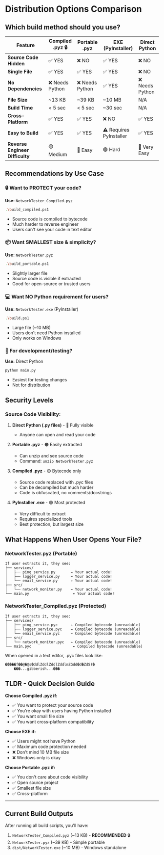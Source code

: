 # Distribution Options Comparison

## Which build method should you use?

| Feature | Compiled .pyz 🔒 | Portable .pyz | EXE (PyInstaller) | Direct Python |
|---------|-----------------|---------------|-------------------|---------------|
| **Source Code Hidden** | ✅ YES | ❌ NO | ✅ YES | ❌ NO |
| **Single File** | ✅ YES | ✅ YES | ✅ YES | ❌ NO |
| **No Dependencies** | ❌ Needs Python | ❌ Needs Python | ✅ YES | ❌ Needs Python |
| **File Size** | ~13 KB | ~39 KB | ~10 MB | N/A |
| **Build Time** | < 5 sec | < 5 sec | ~30 sec | N/A |
| **Cross-Platform** | ✅ YES | ✅ YES | ❌ NO | ✅ YES |
| **Easy to Build** | ✅ YES | ✅ YES | ⚠️ Requires PyInstaller | ✅ YES |
| **Reverse Engineer Difficulty** | 🟡 Medium | 🔴 Easy | 🟢 Hard | 🔴 Very Easy |

## Recommendations by Use Case

### 🔒 Want to PROTECT your code?
**Use:** `NetworkTester_Compiled.pyz`
```bash
.\build_compiled.ps1
```
- Source code is compiled to bytecode
- Much harder to reverse engineer
- Users can't see your code in text editor

### 📦 Want SMALLEST size & simplicity?
**Use:** `NetworkTester.pyz`
```bash
.\build_portable.ps1
```
- Slightly larger file
- Source code is visible if extracted
- Good for open-source or trusted users

### 💻 Want NO Python requirement for users?
**Use:** `NetworkTester.exe` (PyInstaller)
```bash
.\build.ps1
```
- Large file (~10 MB)
- Users don't need Python installed
- Only works on Windows

### 🚀 For development/testing?
**Use:** Direct Python
```bash
python main.py
```
- Easiest for testing changes
- Not for distribution

## Security Levels

### Source Code Visibility:

1. **Direct Python (.py files)** - 🔴 Fully visible
   - Anyone can open and read your code
   
2. **Portable .pyz** - 🟠 Easily extracted
   - Can unzip and see source code
   - Command: `unzip NetworkTester.pyz`
   
3. **Compiled .pyz** - 🟡 Bytecode only
   - Source code replaced with .pyc files
   - Can be decompiled but much harder
   - Code is obfuscated, no comments/docstrings
   
4. **PyInstaller .exe** - 🟢 Most protected
   - Very difficult to extract
   - Requires specialized tools
   - Best protection, but largest size

## What Happens When User Opens Your File?

### NetworkTester.pyz (Portable)
```
If user extracts it, they see:
├── services/
│   ├── ping_service.py       ← Your actual code!
│   ├── logger_service.py     ← Your actual code!
│   └── email_service.py      ← Your actual code!
├── src/
│   └── network_monitor.py    ← Your actual code!
└── main.py                    ← Your actual code!
```

### NetworkTester_Compiled.pyz (Protected)
```
If user extracts it, they see:
├── services/
│   ├── ping_service.pyc      ← Compiled bytecode (unreadable)
│   ├── logger_service.pyc    ← Compiled bytecode (unreadable)
│   └── email_service.pyc     ← Compiled bytecode (unreadable)
├── src/
│   └── network_monitor.pyc   ← Compiled bytecode (unreadable)
└── main.pyc                   ← Compiled bytecode (unreadable)
```

When opened in a text editor, .pyc files look like:
```
�����f��@�@s�ddlZddlZddlZddlmZGdd�d�ZdS)�
    ���...gibberish...���
```

## TLDR - Quick Decision Guide

**Choose Compiled .pyz if:**
- ✅ You want to protect your source code
- ✅ You're okay with users having Python installed
- ✅ You want small file size
- ✅ You want cross-platform compatibility

**Choose EXE if:**
- ✅ Users might not have Python
- ✅ Maximum code protection needed
- ❌ Don't mind 10 MB file size
- ❌ Windows only is okay

**Choose Portable .pyz if:**
- ✅ You don't care about code visibility
- ✅ Open source project
- ✅ Smallest file size
- ✅ Cross-platform

---

## Current Build Outputs

After running all build scripts, you'll have:

1. `NetworkTester_Compiled.pyz` (~13 KB) - **RECOMMENDED** 🔒
2. `NetworkTester.pyz` (~39 KB) - Simple portable
3. `dist/NetworkTester.exe` (~10 MB) - Windows standalone
